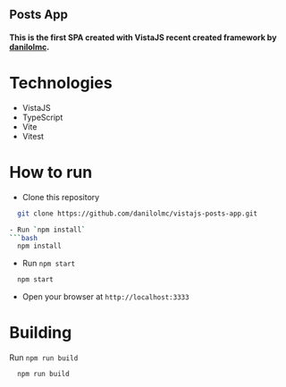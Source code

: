 ## Posts App

#### This is the first SPA created with VistaJS recent created framework by [danilolmc](https://github.com/danilolmc).

# Technologies
- VistaJS
- TypeScript
- Vite
- Vitest

# How to run
- Clone this repository
```bash
  git clone https://github.com/danilolmc/vistajs-posts-app.git

- Run `npm install`
```bash
  npm install
```

- Run `npm start`
```bash
  npm start
```
- Open your browser at `http://localhost:3333`


# Building
Run `npm run build`
```bash
  npm run build
```